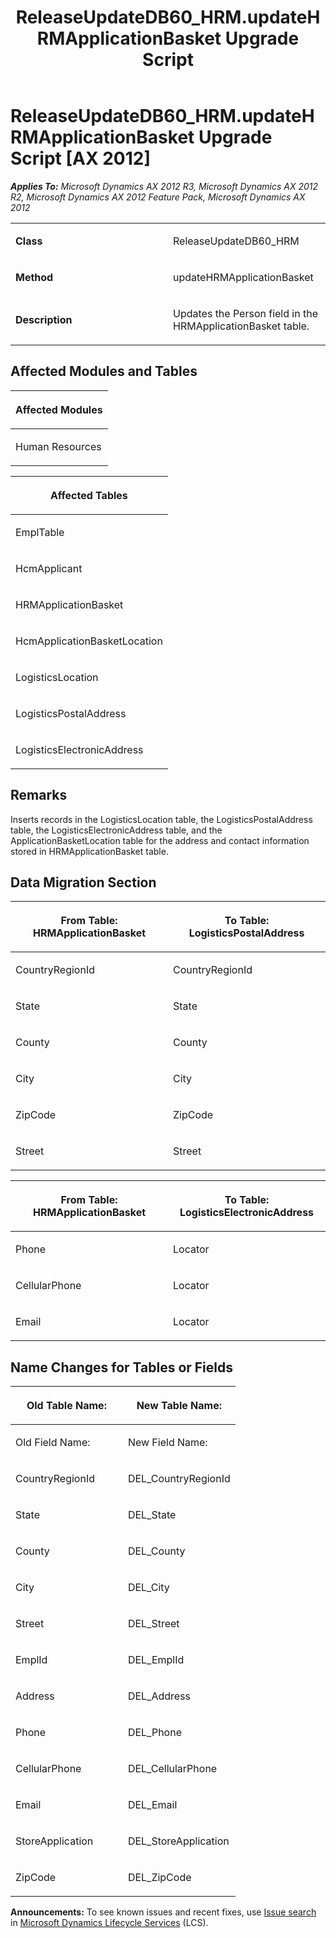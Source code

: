 ﻿---
title: ReleaseUpdateDB60_HRM.updateHRMApplicationBasket Upgrade Script
TOCTitle: ReleaseUpdateDB60_HRM.updateHRMApplicationBasket Upgrade Script
ms:assetid: ccdf90a0-0d34-b6dc-a9dc-3791d1873e19
ms:mtpsurl: https://msdn.microsoft.com/en-us/library/JJ719708(v=AX.60)
ms:contentKeyID: 49711274
ms.date: 05/18/2015
mtps_version: v=AX.60
---

# ReleaseUpdateDB60\_HRM.updateHRMApplicationBasket Upgrade Script [AX 2012]


_**Applies To:** Microsoft Dynamics AX 2012 R3, Microsoft Dynamics AX 2012 R2, Microsoft Dynamics AX 2012 Feature Pack, Microsoft Dynamics AX 2012_

<table>
<colgroup>
<col style="width: 50%" />
<col style="width: 50%" />
</colgroup>
<tbody>
<tr class="odd">
<td><p><strong>Class</strong></p></td>
<td><p>ReleaseUpdateDB60_HRM</p></td>
</tr>
<tr class="even">
<td><p><strong>Method</strong></p></td>
<td><p>updateHRMApplicationBasket</p></td>
</tr>
<tr class="odd">
<td><p><strong>Description</strong></p></td>
<td><p>Updates the Person field in the HRMApplicationBasket table.</p></td>
</tr>
</tbody>
</table>


## Affected Modules and Tables

<table>
<colgroup>
<col style="width: 100%" />
</colgroup>
<thead>
<tr class="header">
<th><p>Affected Modules</p></th>
</tr>
</thead>
<tbody>
<tr class="odd">
<td><p>Human Resources</p></td>
</tr>
</tbody>
</table>


<table>
<colgroup>
<col style="width: 100%" />
</colgroup>
<thead>
<tr class="header">
<th><p>Affected Tables</p></th>
</tr>
</thead>
<tbody>
<tr class="odd">
<td><p>EmplTable</p></td>
</tr>
<tr class="even">
<td><p>HcmApplicant</p></td>
</tr>
<tr class="odd">
<td><p>HRMApplicationBasket</p></td>
</tr>
<tr class="even">
<td><p>HcmApplicationBasketLocation</p></td>
</tr>
<tr class="odd">
<td><p>LogisticsLocation</p></td>
</tr>
<tr class="even">
<td><p>LogisticsPostalAddress</p></td>
</tr>
<tr class="odd">
<td><p>LogisticsElectronicAddress</p></td>
</tr>
</tbody>
</table>


## Remarks

Inserts records in the LogisticsLocation table, the LogisticsPostalAddress table, the LogisticsElectronicAddress table, and the ApplicationBasketLocation table for the address and contact information stored in HRMApplicationBasket table.

## Data Migration Section

<table>
<colgroup>
<col style="width: 50%" />
<col style="width: 50%" />
</colgroup>
<thead>
<tr class="header">
<th><p>From Table: HRMApplicationBasket</p></th>
<th><p>To Table: LogisticsPostalAddress</p></th>
</tr>
</thead>
<tbody>
<tr class="odd">
<td><p>CountryRegionId</p></td>
<td><p>CountryRegionId</p></td>
</tr>
<tr class="even">
<td><p>State</p></td>
<td><p>State</p></td>
</tr>
<tr class="odd">
<td><p>County</p></td>
<td><p>County</p></td>
</tr>
<tr class="even">
<td><p>City</p></td>
<td><p>City</p></td>
</tr>
<tr class="odd">
<td><p>ZipCode</p></td>
<td><p>ZipCode</p></td>
</tr>
<tr class="even">
<td><p>Street</p></td>
<td><p>Street</p></td>
</tr>
</tbody>
</table>


<table>
<colgroup>
<col style="width: 50%" />
<col style="width: 50%" />
</colgroup>
<thead>
<tr class="header">
<th><p>From Table: HRMApplicationBasket</p></th>
<th><p>To Table: LogisticsElectronicAddress</p></th>
</tr>
</thead>
<tbody>
<tr class="odd">
<td><p>Phone</p></td>
<td><p>Locator</p></td>
</tr>
<tr class="even">
<td><p>CellularPhone</p></td>
<td><p>Locator</p></td>
</tr>
<tr class="odd">
<td><p>Email</p></td>
<td><p>Locator</p></td>
</tr>
</tbody>
</table>


## Name Changes for Tables or Fields

<table>
<colgroup>
<col style="width: 50%" />
<col style="width: 50%" />
</colgroup>
<thead>
<tr class="header">
<th><p>Old Table Name:</p></th>
<th><p>New Table Name:</p></th>
</tr>
</thead>
<tbody>
<tr class="odd">
<td><p>Old Field Name:</p></td>
<td><p>New Field Name:</p></td>
</tr>
<tr class="even">
<td><p>CountryRegionId</p></td>
<td><p>DEL_CountryRegionId</p></td>
</tr>
<tr class="odd">
<td><p>State</p></td>
<td><p>DEL_State</p></td>
</tr>
<tr class="even">
<td><p>County</p></td>
<td><p>DEL_County</p></td>
</tr>
<tr class="odd">
<td><p>City</p></td>
<td><p>DEL_City</p></td>
</tr>
<tr class="even">
<td><p>Street</p></td>
<td><p>DEL_Street</p></td>
</tr>
<tr class="odd">
<td><p>EmplId</p></td>
<td><p>DEL_EmplId</p></td>
</tr>
<tr class="even">
<td><p>Address</p></td>
<td><p>DEL_Address</p></td>
</tr>
<tr class="odd">
<td><p>Phone</p></td>
<td><p>DEL_Phone</p></td>
</tr>
<tr class="even">
<td><p>CellularPhone</p></td>
<td><p>DEL_CellularPhone</p></td>
</tr>
<tr class="odd">
<td><p>Email</p></td>
<td><p>DEL_Email</p></td>
</tr>
<tr class="even">
<td><p>StoreApplication</p></td>
<td><p>DEL_StoreApplication</p></td>
</tr>
<tr class="odd">
<td><p>ZipCode</p></td>
<td><p>DEL_ZipCode</p></td>
</tr>
</tbody>
</table>

  
**Announcements:** To see known issues and recent fixes, use [Issue search](http://go.microsoft.com/fwlink/?linkid=389258) in [Microsoft Dynamics Lifecycle Services](http://go.microsoft.com/fwlink/?linkid=306505) (LCS).

